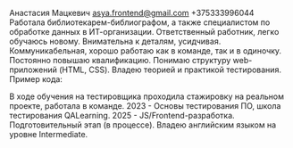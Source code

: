 Анастасия Мацкевич
asya.frontend@gmail.com
+375333996044
Работала библиотекарем-библиографом, а также специалистом по обработке данных в ИТ-организации. Ответственный работник, легко обучаюсь новому. Внимательна к деталям, усидчивая. Коммуникабельная, хорошо работаю как в команде, так и в одиночку. Постоянно повышаю квалификацию.
Понимаю структуру web-приложений (HTML, CSS). Владею теорией и практикой тестирования.
Пример кода:

В ходе обучения на тестировщика проходила стажировку на реальном проекте, работала в команде.
2023 - Основы тестирования ПО, школа тестирования QALearning.
2025 - JS/Frontend-разработка. Подготовительный этап (в процессе).
Владею английским языком на уровне Intermediate.

